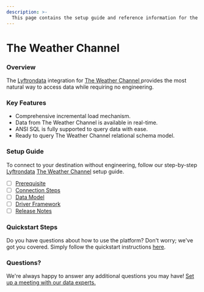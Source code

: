 ```yaml
---
description: >-
  This page contains the setup guide and reference information for the The Weather Channel source connector.
---
```


# The Weather Channel

### Overview

The [Lyftrondata](https://www.lyftrondata.com/) integration for [The Weather Channel](https://www.lyftrondata.com/integration/the-weather-channel/)[ ](https://www.lyftrondata.com/integration/the-weather-channel/)provides the most natural way to access data while requiring no engineering.

### Key Features

* Comprehensive incremental load mechanism.
* Data from The Weather Channel is available in real-time.&#x20;
* ANSI SQL is fully supported to query data with ease.
* Ready to query The Weather Channel relational schema model.

### Setup Guide

To connect to your destination without engineering, follow our step-by-step [Lyftrondata](https://www.lyftrondata.com/)  [The Weather Channel](https://www.lyftrondata.com/integration/the-weather-channel/) setup guide.

* [ ] [Prerequisite](../../weather-analytics/the-weather-channel/prerequisite.md)
* [ ] [Connection Steps](../../weather-analytics/the-weather-channel/connection-steps.md)
* [ ] [Data Model](../../weather-analytics/the-weather-channel/data-model/)
* [ ] [Driver Framework](../../weather-analytics/the-weather-channel/driver-framework/)
* [ ] [Release Notes](../../weather-analytics/the-weather-channel/release-notes.md)

### Quickstart Steps

Do you have questions about how to use the platform? Don't worry; we've got you covered. Simply follow the quickstart instructions [here](../../../quickstart-steps.md).

### Questions? <a href="#questions" id="questions"></a>

We're always happy to answer any additional questions you may have! [Set up a meeting with our data experts.](https://www.lyftrondata.com/book-a-meeting/)

